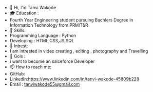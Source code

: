 - 👋 Hi, I’m Tanvi Wakode
- 🎓 Education :
- Fourth Year Engineering student pursuing Bachlers Degree in Information Technology from PRMIT&R
- 🔧 Skills:
- Programming Language : Python
- Developing : HTML,CSS,JS,SQL
- 🌱 Intrest:
- I am intrested in video creating , editing , photography and Travelling
- 🚀 Gols :
- i want to become an salceforce Developer
- 📫 How to reach me:
- GitHub:
- LinkedIn:https://www.linkedin.com/in/tanvi-wakode-45809b228
- Email : tanviwakode55@gmail.com
<!---
tanviwakode23/tanviwakode23 is a ✨ special ✨ repository because its `README.md` (this file) appears on your GitHub profile.
You can click the Preview link to take a look at your changes.
--->
